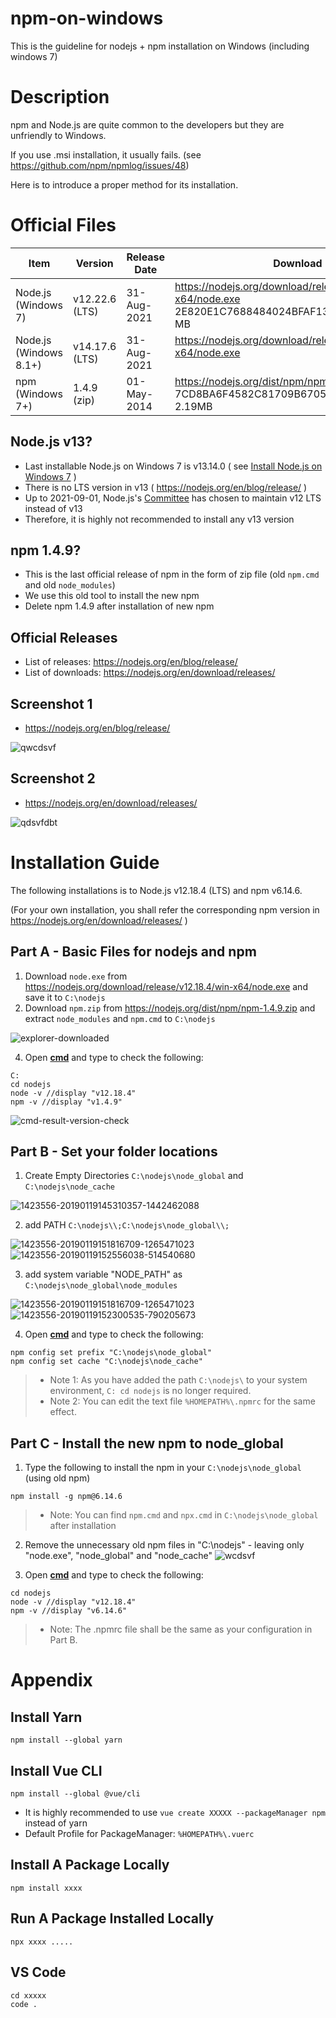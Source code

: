 # npm-on-windows
This is the guideline for nodejs + npm installation on Windows (including windows 7)

# Description
npm and Node.js are quite common to the developers but they are unfriendly to Windows.

If you use .msi installation, it usually fails. (see https://github.com/npm/npmlog/issues/48)

Here is to introduce a proper method for its installation.

# Official Files
| Item                   | Version        | Release Date  | Download                                                             |
| ---------------------- | -------------- | ------------- | -------------------------------------------------------------------- |
| Node.js (Windows 7)    | v12.22.6 (LTS) | 31-Aug-2021   | https://nodejs.org/download/release/v12.22.6/win-x64/node.exe <br> 2E820E1C7688484024BFAF13E8F9E11F - 28.8 MB |
| Node.js (Windows 8.1+) | v14.17.6 (LTS) | 31-Aug-2021   | https://nodejs.org/download/release/v14.17.6/win-x64/node.exe <br> &nbsp; |
| npm (Windows 7+)       | 1.4.9 (zip)    | 01-May-2014   | https://nodejs.org/dist/npm/npm-1.4.9.zip <br> 7CD8BA6F4582C81709B6705978B4B9ED - 2.19MB |

## Node.js v13?

* Last installable Node.js on Windows 7 is v13.14.0 ( see [Install Node.js on Windows 7](https://www.centennialsoftwaresolutions.com/post/install-node-js-on-windows-7) )
* There is no LTS version in v13 ( https://nodejs.org/en/blog/release/ )
* Up to 2021-09-01, Node.js's [Committee](https://nodejs.org/en/about/community/) has chosen to maintain v12 LTS instead of v13
* Therefore, it is highly not recommended to install any v13 version

## npm 1.4.9?

* This is the last official release of npm in the form of zip file (old `npm.cmd` and old `node_modules`)
* We use this old tool to install the new npm
* Delete npm 1.4.9 after installation of new npm

## Official Releases

* List of releases: https://nodejs.org/en/blog/release/
* List of downloads: https://nodejs.org/en/download/releases/

## Screenshot 1
* https://nodejs.org/en/blog/release/

![qwcdsvf](https://user-images.githubusercontent.com/44498510/131765520-60a3c2e1-5e92-4e8b-a4b0-971440705c71.PNG)

## Screenshot 2 
* https://nodejs.org/en/download/releases/

![qdsvfdbt](https://user-images.githubusercontent.com/44498510/131765523-f522ed26-6a03-4973-8367-2d753a639d8b.PNG)

# Installation Guide

The following installations is to Node.js v12.18.4 (LTS) and npm v6.14.6. 

(For your own installation, you shall refer the corresponding npm version in https://nodejs.org/en/download/releases/ )

## Part A - Basic Files for nodejs and npm

1. Download `node.exe` from https://nodejs.org/download/release/v12.18.4/win-x64/node.exe and save it to `C:\nodejs`
2. Download `npm.zip` from https://nodejs.org/dist/npm/npm-1.4.9.zip and extract `node_modules` and `npm.cmd` to `C:\nodejs`

![explorer-downloaded](https://user-images.githubusercontent.com/44498510/132113746-7ea185f9-cae0-4061-920c-08b1fb3b108c.PNG)

4. Open **[cmd](https://www.lifewire.com/how-to-open-command-prompt-2618089)** and type to check the following:
```
C:
cd nodejs
node -v //display "v12.18.4"
npm -v //display "v1.4.9"
```
![cmd-result-version-check](https://user-images.githubusercontent.com/44498510/131615142-186d7407-4e4f-40a4-9bb7-9771abda9c1d.png)

## Part B - Set your folder locations

1. Create Empty Directories `C:\nodejs\node_global` and `C:\nodejs\node_cache`

![1423556-20190119145310357-1442462088](https://user-images.githubusercontent.com/44498510/131615134-310e51b9-c196-4490-b085-4ab450d4e7cf.png)

2. add PATH `C:\nodejs\\;C:\nodejs\node_global\\;`

![1423556-20190119151816709-1265471023](https://user-images.githubusercontent.com/44498510/131615255-b52e05b6-e756-4663-9503-670821e29f69.png)![1423556-20190119152556038-514540680](https://user-images.githubusercontent.com/44498510/131615271-85d427dc-443a-4cd9-9bd9-1d59e27492ae.png)

3. add system variable "NODE_PATH" as `C:\nodejs\node_global\node_modules`

![1423556-20190119151816709-1265471023](https://user-images.githubusercontent.com/44498510/131615255-b52e05b6-e756-4663-9503-670821e29f69.png)![1423556-20190119152300535-790205673](https://user-images.githubusercontent.com/44498510/131615313-8d89e699-ff32-4fea-b253-e94f19e806da.png)

4. Open **[cmd](https://www.lifewire.com/how-to-open-command-prompt-2618089)** and type to check the following:
```
npm config set prefix "C:\nodejs\node_global"
npm config set cache "C:\nodejs\node_cache"
```
> - Note 1: As you have added the path `C:\nodejs\` to your system environment, `C: cd nodejs` is no longer required.
> - Note 2: You can edit the text file `%HOMEPATH%\.npmrc` for the same effect.

## Part C - Install the new npm to node_global

1. Type the following to install the npm in your `C:\nodejs\node_global` (using old npm)
```
npm install -g npm@6.14.6
```
> - Note: You can find `npm.cmd` and `npx.cmd` in `C:\nodejs\node_global` after installation

2. Remove the unnecessary old npm files in "C:\nodejs" - leaving only "node.exe", "node_global" and "node_cache"
![wcdsvf](https://user-images.githubusercontent.com/44498510/132113281-1d21af19-01d5-4f77-9e52-da080e03aef2.PNG)

3. Open **[cmd](https://www.lifewire.com/how-to-open-command-prompt-2618089)** and type to check the following:
```
cd nodejs
node -v //display "v12.18.4"
npm -v //display "v6.14.6"
```

> - Note: The .npmrc file shall be the same as your configuration in Part B.

# Appendix

## Install Yarn
```
npm install --global yarn
```

## Install Vue CLI
```
npm install --global @vue/cli
```

* It is highly recommended to use `vue create XXXXX --packageManager npm` instead of yarn
* Default Profile for PackageManager: `%HOMEPATH%\.vuerc`

## Install A Package Locally
```
npm install xxxx
```
## Run A Package Installed Locally
```
npx xxxx .....
```

## VS Code
```
cd xxxxx
code .
```
